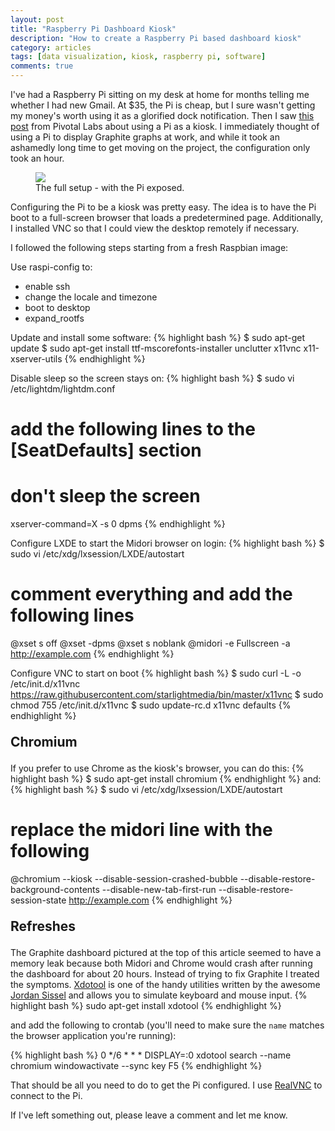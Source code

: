 ```yaml
---
layout: post
title: "Raspberry Pi Dashboard Kiosk"
description: "How to create a Raspberry Pi based dashboard kiosk"
category: articles
tags: [data visualization, kiosk, raspberry pi, software]
comments: true
---
```


<style type="text/css">h2 { margin: 1em 0; }</style>

I've had a Raspberry Pi sitting on my desk at home for months telling me whether I had new Gmail.  At $35, the Pi is cheap, but I sure wasn't getting my money's worth using it as a glorified dock notification.  Then I saw [this post](http://pivotallabs.com/using-a-raspberry-pi-as-an-information-radiator/) from Pivotal Labs about using a Pi as a kiosk.  I immediately thought of using a Pi to display Graphite graphs at work, and while it took an ashamedly long time to get moving on the project, the configuration only took an hour.

<div class="center">
  <figure>
    <a href="{{ site.url }}/images/pi-kiosk.jpg"><img src="{{ site.url }}/images/pi-kiosk.jpg"></a>
    <figcaption>The full setup - with the Pi exposed.</figcaption>
  </figure>
</div>

Configuring the Pi to be a kiosk was pretty easy.  The idea is to have the Pi boot to a full-screen browser that loads a predetermined page.  Additionally, I installed VNC so that I could view the desktop remotely if necessary.

I followed the following steps starting from a fresh Raspbian image:

Use raspi-config to:

* enable ssh
* change the locale and timezone
* boot to desktop
* expand_rootfs

Update and install some software:
{% highlight bash %}
$ sudo apt-get update
$ sudo apt-get install ttf-mscorefonts-installer unclutter x11vnc x11-xserver-utils
{% endhighlight %}

Disable sleep so the screen stays on:
{% highlight bash %}
$ sudo vi /etc/lightdm/lightdm.conf

# add the following lines to the [SeatDefaults] section

# don't sleep the screen
xserver-command=X -s 0 dpms
{% endhighlight %}

Configure LXDE to start the Midori browser on login:
{% highlight bash %}
$ sudo vi /etc/xdg/lxsession/LXDE/autostart

# comment everything and add the following lines

@xset s off
@xset -dpms
@xset s noblank
@midori -e Fullscreen -a http://example.com
{% endhighlight %}

Configure VNC to start on boot
{% highlight bash %}
$ sudo curl -L -o /etc/init.d/x11vnc https://raw.githubusercontent.com/starlightmedia/bin/master/x11vnc
$ sudo chmod 755 /etc/init.d/x11vnc
$ sudo update-rc.d x11vnc defaults
{% endhighlight %}

## Chromium
If you prefer to use Chrome as the kiosk's browser, you can do this:
{% highlight bash %}
$ sudo apt-get install chromium
{% endhighlight %}
and:
{% highlight bash %}
$ sudo vi /etc/xdg/lxsession/LXDE/autostart

# replace the midori line with the following
@chromium --kiosk --disable-session-crashed-bubble --disable-restore-background-contents --disable-new-tab-first-run --disable-restore-session-state http://example.com
{% endhighlight %}

## Refreshes
The Graphite dashboard pictured at the top of this article seemed to have a memory leak because both Midori and Chrome would crash after running the dashboard for about 20 hours.  Instead of trying to fix Graphite I treated the symptoms. [Xdotool](http://www.semicomplete.com/projects/xdotool/) is one of the handy utilities written by the awesome [Jordan Sissel](https://twitter.com/jordansissel) and allows you to simulate keyboard and mouse input.
{% highlight bash %}
sudo apt-get install xdotool
{% endhighlight %}

and add the following to crontab (you'll need to make sure the `name` matches the browser application you're running):

{% highlight bash %}
0 */6 * * * DISPLAY=:0 xdotool search --name chromium windowactivate --sync key F5
{% endhighlight %}


That should be all you need to do to get the Pi configured.  I use [RealVNC](http://www.realvnc.com/download/viewer/) to connect to the Pi.

If I've left something out, please leave a comment and let me know.
